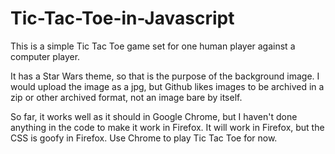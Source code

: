 # Tic-Tac-Toe-in-Javascript
This is a simple Tic Tac Toe game set for one human player against a computer player. 

It has a Star Wars theme, so that is the purpose of the background image. I would upload the image as a jpg, but Github likes images to be archived in a zip or other archived format, not an image bare by itself.

So far, it works well as it should in Google Chrome, but I haven't done anything in the code to make it work in Firefox. It will work in Firefox, but the CSS is goofy in Firefox. Use Chrome to play Tic Tac Toe for now.
